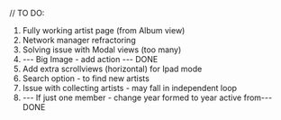 // TO DO:
1. Fully working artist page (from Album view) 
2. Network manager refractoring
3. Solving issue with Modal views (too many)
4. --- Big Image - add action --- DONE
5. Add extra scrollviews (horizontal) for Ipad mode
6. Search option - to find new artists
7. Issue with collecting artists - may fall in independent loop
8. --- If just one member - change year formed to year active from--- DONE

